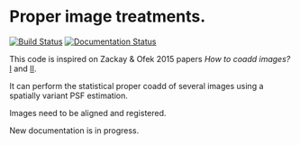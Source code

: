 # Proper image treatments.

[![Build Status](https://travis-ci.org/toros-astro/ProperImage.svg?branch=master)](https://travis-ci.org/toros-astro/ProperImage)
[![Documentation Status](https://readthedocs.org/projects/properimage/badge/?version=latest)](http://properimage.readthedocs.io/en/latest/?badge=latest)

This code is inspired on Zackay & Ofek 2015 papers *How to coadd images?*
[I](http://arxiv.org/abs/1512.06872) and [II](http://arxiv.org/abs/1512.06879).

It can perform the statistical proper coadd of several images using a spatially
variant PSF estimation.

Images need to be aligned and registered.

New documentation is in progress.
